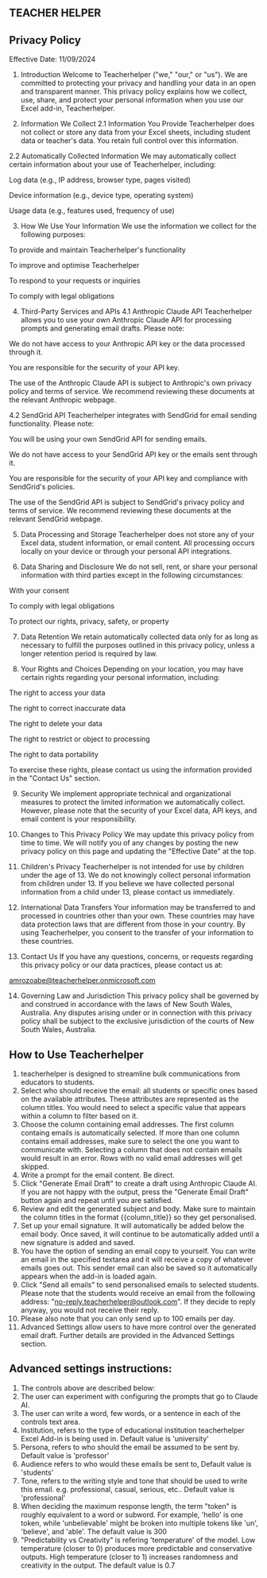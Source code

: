 ﻿## TEACHER HELPER

## Privacy Policy

Effective Date: 11/09/2024

1. Introduction
Welcome to Teacherhelper ("we," "our," or "us"). We are committed to protecting your privacy and handling your data in an open and transparent manner. This privacy policy explains how we collect, use, share, and protect your personal information when you use our Excel add-in, Teacherhelper.

2. Information We Collect
2.1 Information You Provide
Teacherhelper does not collect or store any data from your Excel sheets, including student data or teacher's data. You retain full control over this information. 

2.2 Automatically Collected Information
We may automatically collect certain information about your use of Teacherhelper, including:

Log data (e.g., IP address, browser type, pages visited)

Device information (e.g., device type, operating system)

Usage data (e.g., features used, frequency of use)

3. How We Use Your Information
We use the information we collect for the following purposes:

To provide and maintain Teacherhelper's functionality

To improve and optimise Teacherhelper

To respond to your requests or inquiries

To comply with legal obligations

4. Third-Party Services and APIs
4.1 Anthropic Claude API
Teacherhelper allows you to use your own Anthropic Claude API for processing prompts and generating email drafts. Please note:

We do not have access to your Anthropic API key or the data processed through it.

You are responsible for the security of your API key.

The use of the Anthropic Claude API is subject to Anthropic's own privacy policy and terms of service. We recommend reviewing these documents at the relevant Anthropic webpage.

4.2 SendGrid API
Teacherhelper integrates with SendGrid for email sending functionality. Please note:

You will be using your own SendGrid API for sending emails.

We do not have access to your SendGrid API key or the emails sent through it.

You are responsible for the security of your API key and compliance with SendGrid's policies.

The use of the SendGrid API is subject to SendGrid's privacy policy and terms of service. We recommend reviewing these documents at the relevant SendGrid webpage.

5. Data Processing and Storage
Teacherhelper does not store any of your Excel data, student information, or email content. All processing occurs locally on your device or through your personal API integrations. 

6. Data Sharing and Disclosure
We do not sell, rent, or share your personal information with third parties except in the following circumstances:

With your consent

To comply with legal obligations

To protect our rights, privacy, safety, or property

7. Data Retention
We retain automatically collected data only for as long as necessary to fulfill the purposes outlined in this privacy policy, unless a longer retention period is required by law. 

8. Your Rights and Choices
Depending on your location, you may have certain rights regarding your personal information, including:

The right to access your data

The right to correct inaccurate data

The right to delete your data

The right to restrict or object to processing

The right to data portability

To exercise these rights, please contact us using the information provided in the "Contact Us" section.

9. Security
We implement appropriate technical and organizational measures to protect the limited information we automatically collect. However, please note that the security of your Excel data, API keys, and email content is your responsibility.

10. Changes to This Privacy Policy
We may update this privacy policy from time to time. We will notify you of any changes by posting the new privacy policy on this page and updating the "Effective Date" at the top.

11. Children's Privacy
Teacherhelper is not intended for use by children under the age of 13. We do not knowingly collect personal information from children under 13. If you believe we have collected personal information from a child under 13, please contact us immediately.

12. International Data Transfers
Your information may be transferred to and processed in countries other than your own. These countries may have data protection laws that are different from those in your country. By using Teacherhelper, you consent to the transfer of your information to these countries.

13. Contact Us
If you have any questions, concerns, or requests regarding this privacy policy or our data practices, please contact us at:

amrozoabe@teacherhelper.onmicrosoft.com

14. Governing Law and Jurisdiction
This privacy policy shall be governed by and construed in accordance with the laws of New South Wales, Australia. Any disputes arising under or in connection with this privacy policy shall be subject to the exclusive jurisdiction of the courts of New South Wales, Australia.

## How to Use Teacherhelper
1. teacherhelper is designed to streamline bulk communications from educators to students.
2. Select who should receive the email: all students or specific ones based on the available attributes. These attributes are represented as the column titles. You would need to select a specific value that appears within a column to filter based on it.
3. Choose the column containing email addresses. The first column containg emails is automatically selected. If more than one column contains email addresses, make sure to select the one you want to communicate with. Selecting a column that does not contain emails would result in an error. Rows with no valid email addresses will get skipped.
4. Write a prompt for the email content. Be direct.
5. Click "Generate Email Draft" to create a draft using Anthropic Claude AI. If you are not happy with the output, press the "Generate Email Draft" button again and repeat until you are satisfied.
6. Review and edit the generated subject and body. Make sure to maintain the column titles in the format {{column_title}} so they get personalised.
7. Set up your email signature. It will automatically be added below the email body. Once saved, it will continue to be automatically added until a new signature is added and saved.
8. You have the option of sending an email copy to yourself. You can write an email in the specified textarea and it will receive a copy of whatever emails goes out. This sender email can also be saved so it automatically appears when the add-in is loaded again.
9. Click "Send all emails" to send personalised emails to selected students. Please note that the students would receive an email from the following address: "no-reply.teacherhelper@outlook.com". If they decide to reply anyway, you would not receive their reply.
10. Please also note that you can only send up to 100 emails per day.
11. Advanced Settings allow users to have more control over the generated email draft. Further details are provided in the Advanced Settings section.

## Advanced settings instructions:
1. The controls above are described below:
2. The user can experiment with configuring the prompts that go to Claude AI.
3. The user can write a word, few words, or a sentence in each of the controls text area.
4. Institution, refers to the type of educational institution teacherhelper Excel Add-in is being used in. Default value is 'university'
5. Persona, refers to who should the email be assumed to be sent by. Default value is 'professor'
6. Audience refers to who would these emails be sent to, Default value is 'students'
7. Tone, refers to the writing style and tone that should be used to write this email. e.g. professional, casual, serious, etc.. Default value is 'professional'
8. When deciding the maximum response length, the term "token" is roughly equivalent to a word or subword. For example, 'hello' is one token, while 'unbelievable' might be broken into multiple tokens like 'un', 'believe', and 'able'. The default value is 300
9. "Predictability vs Creativity" is refering 'temperature' of the model. Low temperature (closer to 0) produces more predictable and conservative outputs. High temperature (closer to 1) increases randomness and creativity in the output. The default value is 0.7
